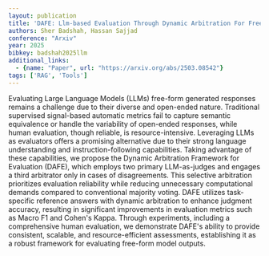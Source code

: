 ```yaml
---
layout: publication
title: 'DAFE: Llm-based Evaluation Through Dynamic Arbitration For Free-form Question-answering'
authors: Sher Badshah, Hassan Sajjad
conference: "Arxiv"
year: 2025
bibkey: badshah2025llm
additional_links:
  - {name: "Paper", url: "https://arxiv.org/abs/2503.08542"}
tags: ['RAG', 'Tools']
---
```

Evaluating Large Language Models (LLMs) free-form generated responses remains
a challenge due to their diverse and open-ended nature. Traditional supervised
signal-based automatic metrics fail to capture semantic equivalence or handle
the variability of open-ended responses, while human evaluation, though
reliable, is resource-intensive. Leveraging LLMs as evaluators offers a
promising alternative due to their strong language understanding and
instruction-following capabilities. Taking advantage of these capabilities, we
propose the Dynamic Arbitration Framework for Evaluation (DAFE), which employs
two primary LLM-as-judges and engages a third arbitrator only in cases of
disagreements. This selective arbitration prioritizes evaluation reliability
while reducing unnecessary computational demands compared to conventional
majority voting. DAFE utilizes task-specific reference answers with dynamic
arbitration to enhance judgment accuracy, resulting in significant improvements
in evaluation metrics such as Macro F1 and Cohen's Kappa. Through experiments,
including a comprehensive human evaluation, we demonstrate DAFE's ability to
provide consistent, scalable, and resource-efficient assessments, establishing
it as a robust framework for evaluating free-form model outputs.
